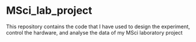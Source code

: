 # MSci_lab_project
This repository contains the code that I have used to design the experiment, control the hardware, and analyse the data of my MSci laboratory project
